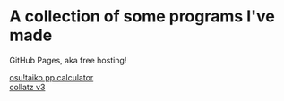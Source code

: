# A collection of some programs I've made

GitHub Pages, aka free hosting!

[osu!taiko pp calculator](/Files/taikopp.html)<br/>
[collatz v3](/Files/collatz-v3.html)